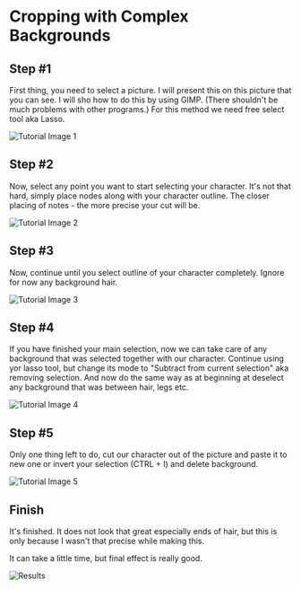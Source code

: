 # Cropping with Complex Backgrounds

## Step \#1

First thing, you need to select a picture. I will present this on this picture that you can see. I will sho how to do this by using GIMP. (There shouldn't be much problems with other programs.) For this method we need free select tool aka Lasso.

![Tutorial Image 1](CCB-1.png "Tutorial Image 1")

## Step \#2

Now, select any point you want to start selecting your character. It's not that hard, simply place nodes along with your character outline. The closer placing of notes - the more precise your cut will be.

![Tutorial Image 2](CCB-2.png "Tutorial Image 2")

## Step \#3

Now, continue until you select outline of your character completely. Ignore for now any background hair.

![Tutorial Image 3](CCB-3.png "Tutorial Image 3")

## Step \#4

If you have finished your main selection, now we can take care of any background that was selected together with our character. Continue using yor lasso tool, but change its mode to "Subtract from current selection" aka removing selection. And now do the same way as at beginning at deselect any background that was between hair, legs etc.

![Tutorial Image 4](CCB-4.png "Tutorial Image 4")

## Step \#5

Only one thing left to do, cut our character out of the picture and paste it to new one or invert your selection (CTRL + I) and delete background.

![Tutorial Image 5](CCB-5.png "Tutorial Image 5")

## Finish

It's finished. It does not look that great especially ends of hair, but this is only because I wasn't that precise while making this.

It can take a little time, but final effect is really good.

![Results](CCB-6.png "Results")